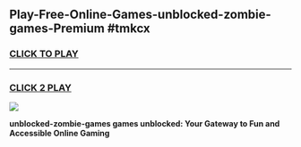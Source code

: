 
## Play-Free-Online-Games-unblocked-zombie-games-Premium #tmkcx
<h3>
<a href="https://premium.freeplayer.one?title=unblocked-zombie-games&ref=8M">CLICK TO PLAY</a></h3>
<hr>

<h3>
<a href="https://premium.freeplayer.one?title=unblocked-zombie-games&ref=8M">CLICK 2 PLAY</a>
  
</h3>

<a href="https://premium.freeplayer.one?title=unblocked-zombie-games&ref=8M"><img src="https://clearcache.store/games.png"></a>


**unblocked-zombie-games games unblocked: Your Gateway to Fun and Accessible Online Gaming**
